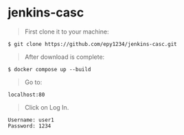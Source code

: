 ﻿# jenkins-casc
 
> First clone it to your machine:

`$ git clone https://github.com/epy1234/jenkins-casc.git`
  
> After download is complete:
 
`$ docker compose up --build`
 
> Go to:

`localhost:80`

> Click on Log In.

`Username: user1`\
`Password: 1234`

